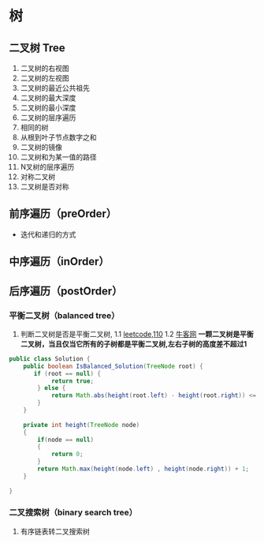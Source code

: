 # 树

## 二叉树 Tree
1. 二叉树的右视图
2. 二叉树的左视图
3. 二叉树的最近公共祖先
4. 二叉树的最大深度
5. 二叉树的最小深度
6. 二叉树的层序遍历
7. 相同的树
8. 从根到叶子节点数字之和
9. 二叉树的镜像
10. 二叉树和为某一值的路径
11. N叉树的层序遍历
12. 对称二叉树
13. 二叉树是否对称

## 前序遍历（preOrder）
* 迭代和递归的方式

## 中序遍历（inOrder）

## 后序遍历（postOrder）

### 平衡二叉树（balanced tree）

1. 判断二叉树是否是平衡二叉树,
    1.1 [leetcode,110](https://leetcode-cn.com/problems/balanced-binary-tree/)
    1.2 [牛客网](https://www.nowcoder.com/practice/8b3b95850edb4115918ecebdf1b4d222?tpId=188&&tqId=36580&rp=1&ru=/ta/job-code-high-week&qru=/ta/job-code-high-week/question-ranking)
**一颗二叉树是平衡二叉树，当且仅当它所有的子树都是平衡二叉树,左右子树的高度差不超过1**

````java
public class Solution {
    public boolean IsBalanced_Solution(TreeNode root) {
       if (root == null) {
            return true;
        } else {
            return Math.abs(height(root.left) - height(root.right)) <= 1 && IsBalanced_Solution(root.left) && IsBalanced_Solution(root.right);
        }
    }
    
    private int height(TreeNode node)
    {
        if(node == null)
        {
            return 0;
        }
        return Math.max(height(node.left) , height(node.right)) + 1;
    }
    
}
````

### 二叉搜索树（binary search tree）

1. 有序链表转二叉搜索树